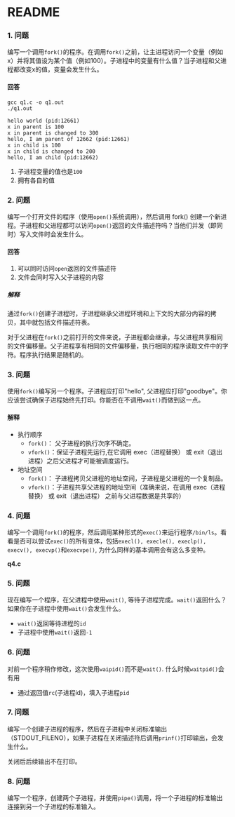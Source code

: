 # README

### 1. 问题

编写一个调用`fork()`的程序。在调用`fork()`之前，让主进程访问一个变量（例如 x）并将其值设为某个值（例如100）。子进程中的变量有什么值？当子进程和父进程都改变x的值，变量会发生什么。

#### 回答

```
gcc q1.c -o q1.out
./q1.out

hello world (pid:12661)
x in parent is 100
x in parent is changed to 300
hello, I am parent of 12662 (pid:12661)
x in child is 100
x in child is changed to 200
hello, I am child (pid:12662)
```


1. 子进程变量的值也是`100`
2. 拥有各自的值

### 2. 问题

编写一个打开文件的程序（使用`open()`系统调用），然后调用 fork() 创建一个新进程。子进程和父进程都可以访问`open()`返回的文件描述符吗？当他们并发（即同时）写入文件时会发生什么。

#### 回答

1. 可以同时访问`open`返回的文件描述符
2. 文件会同时写入父子进程的内容

##### 解释

通过`fork()`创建子进程时，子进程继承父进程环境和上下文的大部分内容的拷贝，其中就包括文件描述符表。

对于父进程在`fork()`之前打开的文件来说，子进程都会继承，与父进程共享相同的文件偏移量。父子进程享有相同的文件偏移量，执行相同的程序读取文件中的字符。程序执行结果是随机的。

### 3. 问题

使用`fork()`编写另一个程序。子进程应打印"hello", 父进程应打印"goodbye"。你应该尝试确保子进程始终先打印。你能否在不调用`wait()`而做到这一点。

#### 解释

* 执行顺序
	* `fork()`： 父子进程的执行次序不确定。
	* `vfork()`：保证子进程先运行,在它调用 exec（进程替换） 或 exit（退出进程）之后父进程才可能被调度运行。
* 地址空间
	* `fork()`： 子进程拷贝父进程的地址空间，子进程是父进程的一个复制品。
	* `vfork()`：子进程共享父进程的地址空间（准确来说，在调用 exec（进程替换） 或 exit（退出进程） 之前与父进程数据是共享的）


### 4. 问题

编写一个调用`fork()`的程序，然后调用某种形式的`exec()`来运行程序`/bin/ls`。看看是否可以尝试`exec()`的所有变体，包括`execl(), execle(), execlp(), execv(), execvp()`和`execvpe()`, 为什么同样的基本调用会有这么多变种。

**q4.c**

### 5. 问题

现在编写一个程序，在父进程中使用`wait()`, 等待子进程完成。`wait()`返回什么？如果你在子进程中使用`wait()`会发生什么。

* `wait()`返回等待进程的`id`
* 子进程中使用`wait()`返回`-1`

### 6. 问题

对前一个程序稍作修改，这次使用`waipid()`而不是`wait()`. 什么时候`waitpid()`会有用

* 通过返回值`rc`(子进程id)，填入子进程`pid`

### 7. 问题

编写一个创建子进程的程序，然后在子进程中关闭标准输出（STDOUT_FILENO），如果子进程在关闭描述符后调用`prinf()`打印输出，会发生什么。

关闭后后续输出不在打印。

### 8. 问题

编写一个程序，创建两个子进程，并使用`pipe()`调用，将一个子进程的标准输出连接到另一个子进程的标准输入。